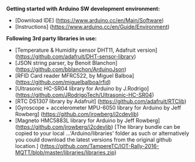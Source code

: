 **Getting started with Arduino SW development environment:**    
- [Download IDE] (https://www.arduino.cc/en/Main/Software)    
- [Instructions] (https://www.arduino.cc/en/Guide/Environment)     

**Following 3rd party libraries in use:**   
- [Temperature & Humidity sensor DHT11, Adafruit version] (https://github.com/adafruit/DHT-sensor-library)     
- [JSON string parser, by Benoit Blanchon] (https://github.com/bblanchon/ArduinoJson)    
- [RFID Card reader MFRC522, by Miguel Balboa] (https://github.com/miguelbalboa/rfid)    
- [Ultrasonic HC-SR04 library for Arduino by J.Rodrigo] (https://github.com/JRodrigoTech/Ultrasonic-HC-SR04)    
- [RTC DS1307 library by Adafruit] (https://github.com/adafruit/RTClib)    
- [Gyroscope + accelerometer MPU-6050 library for Arduino by Jeff Rowberg] (https://github.com/jrowberg/i2cdevlib)
- [Magneto HMC5883L library for Arduino by Jeff Rowberg] (https://github.com/jrowberg/i2cdevlib)
[The library bundle can be copied to your local ...'Arduino/libraries' folder as such or alternatively you could download the latest versions from the original github location.] (https://github.com/TampereTC/IOT-Rally-2016-MQTT/blob/master/libraries/libraries.zip)     

